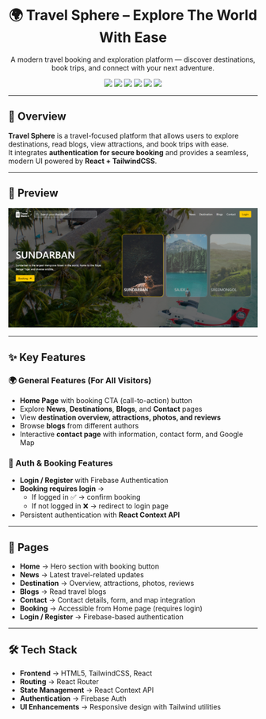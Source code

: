 <h1 align="center">🌍 Travel Sphere – Explore The World With Ease</h1>

<p align="center">
  A modern travel booking and exploration platform — discover destinations, book trips, and connect with your next adventure.
</p>

<p align="center">
  <!-- Frontend Badges -->
  <img src="https://img.shields.io/badge/HTML5-E34F26?style=flat-square&logo=html5&logoColor=white"/>
  <img src="https://img.shields.io/badge/TailwindCSS-38B2AC?style=flat-square&logo=tailwind-css&logoColor=white"/>
  <img src="https://img.shields.io/badge/React-61DAFB?style=flat-square&logo=react&logoColor=black"/>
  <img src="https://img.shields.io/badge/React Router-DD0031?style=flat-square&logo=react-router&logoColor=white"/>
  <img src="https://img.shields.io/badge/Context API-61DAFB?style=flat-square&logo=react&logoColor=white"/>
  <img src="https://img.shields.io/badge/Firebase Auth-FFCA28?style=flat-square&logo=firebase&logoColor=black"/>
</p>

---

## 🧾 Overview

**Travel Sphere** is a travel-focused platform that allows users to explore destinations, read blogs, view attractions, and book trips with ease.  
It integrates **authentication for secure booking** and provides a seamless, modern UI powered by **React + TailwindCSS**.

---
## 📸 Preview

<p align="center">
  <img src="public/preview.PNG" alt="Travel Sphere Preview" width="800"/>
</p>

---

## ✨ Key Features

### 🌍 General Features (For All Visitors)
- **Home Page** with booking CTA (call-to-action) button  
- Explore **News**, **Destinations**, **Blogs**, and **Contact** pages  
- View **destination overview, attractions, photos, and reviews**  
- Browse **blogs** from different authors  
- Interactive **contact page** with information, contact form, and Google Map  

### 🔐 Auth & Booking Features
- **Login / Register** with Firebase Authentication  
- **Booking requires login** →  
  - If logged in ✅ → confirm booking  
  - If not logged in ❌ → redirect to login page  
- Persistent authentication with **React Context API**  

---

## 📄 Pages

- **Home** → Hero section with booking button  
- **News** → Latest travel-related updates  
- **Destination** → Overview, attractions, photos, reviews  
- **Blogs** → Read travel blogs  
- **Contact** → Contact details, form, and map integration  
- **Booking** → Accessible from Home page (requires login)  
- **Login / Register** → Firebase-based authentication  

---

## 🛠 Tech Stack

- **Frontend** → HTML5, TailwindCSS, React  
- **Routing** → React Router  
- **State Management** → React Context API  
- **Authentication** → Firebase Auth  
- **UI Enhancements** → Responsive design with Tailwind utilities  
